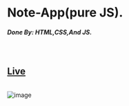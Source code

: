 # Note-App(pure JS).
<h5>Done By: HTML,CSS,And JS.</h5>
<br />
<h2><a href="https://adelsherif.github.io/Note-App/">Live</a></h2>
<br />
<img src="" alt="image" />
